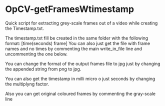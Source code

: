 # OpCV-getFramesWtimestamp

Quick script for extracting grey-scale frames out of a video while creating the Timestamp.txt. 

The timestamp.txt fill be created in the same folder with the following format: [time(seconds) frame]
You can also just get the file with frame names and no times by commenting the main write_in_file line and uncommenting the one below.

You can change the format of the output frames file to jpg just by changing the appended string from png to jpg.

You can also get the timestamp in milli micro o just seconds by changing the multiplyng factor.

Also you can get original coloured frames by commenting the gray-scale line

